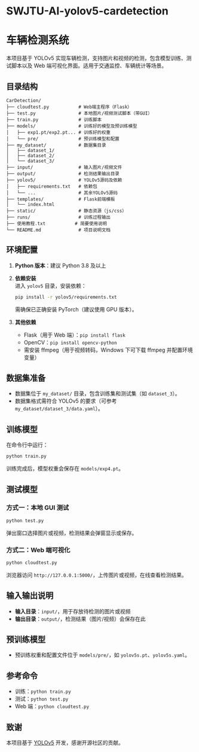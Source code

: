 # SWJTU-AI-yolov5-cardetection
# 车辆检测系统

本项目基于 YOLOv5 实现车辆检测，支持图片和视频的检测，包含模型训练、测试脚本以及 Web 端可视化界面。适用于交通监控、车辆统计等场景。

## 目录结构

```
CarDetection/
├── cloudtest.py           # Web端主程序（Flask）
├── test.py                # 本地图片/视频测试脚本（带GUI）
├── train.py               # 训练脚本
├── models/                # 训练好的模型及预训练模型
│   ├── exp1.pt/exp2.pt... # 训练好的权重
│   └── pre/               # 预训练模型和配置
├── my_dataset/            # 数据集目录
│   ├── dataset_1/
│   ├── dataset_2/
│   └── dataset_3/
├── input/                 # 输入图片/视频文件
├── output/                # 检测结果输出目录
├── yolov5/                # YOLOv5源码及依赖
│   ├── requirements.txt   # 依赖包
│   └── ...                # 其余YOLOv5源码
├── templates/             # Flask前端模板
│   └── index.html
├── static/                # 静态资源（js/css）
├── runs/                  # 训练过程输出
├── 使用教程.txt           # 简要使用说明
└── README.md              # 项目说明文档
```

## 环境配置

1. **Python 版本**：建议 Python 3.8 及以上
2. **依赖安装**  
   进入 `yolov5` 目录，安装依赖：

   ```bash
   pip install -r yolov5/requirements.txt
   ```

   需确保已正确安装 PyTorch（建议使用 GPU 版本）。

3. **其他依赖**
   - Flask（用于 Web 端）：`pip install flask`
   - OpenCV：`pip install opencv-python`
   - 需安装 ffmpeg（用于视频转码，Windows 下可下载 ffmpeg 并配置环境变量）

## 数据集准备

- 数据集位于 `my_dataset/` 目录，包含训练集和测试集（如 `dataset_3`）。
- 数据集格式需符合 YOLOv5 的要求（可参考`my_dataset/dataset_3/data.yaml`）。

## 训练模型

在命令行中运行：

```bash
python train.py
```

训练完成后，模型权重会保存在 `models/exp4.pt`。

## 测试模型

### 方式一：本地 GUI 测试

```bash
python test.py
```

弹出窗口选择图片或视频，检测结果会弹窗显示或保存。

### 方式二：Web 端可视化

```bash
python cloudtest.py
```

浏览器访问 `http://127.0.0.1:5000/`，上传图片或视频，在线查看检测结果。

## 输入输出说明

- **输入目录**：`input/`，用于存放待检测的图片或视频
- **输出目录**：`output/`，检测结果（图片/视频）会保存在此

## 预训练模型

- 预训练权重和配置文件位于 `models/pre/`，如 `yolov5s.pt`、`yolov5s.yaml`。

## 参考命令

- 训练：`python train.py`
- 测试：`python test.py`
- Web 端：`python cloudtest.py`

## 致谢

本项目基于 [YOLOv5](https://github.com/ultralytics/yolov5) 开发，感谢开源社区的贡献。
